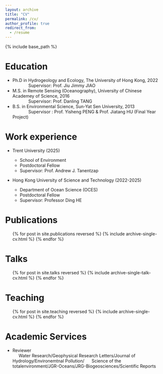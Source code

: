 ```yaml
---
layout: archive
title: "CV"
permalink: /cv/
author_profile: true
redirect_from:
  - /resume
---
```


{% include base_path %}

Education
======
* Ph.D in Hydrogeology and Ecology, The University of Hong Kong, 2022  
&nbsp;&nbsp;&nbsp;&nbsp;&nbsp;&nbsp;&nbsp;&nbsp;&nbsp;&nbsp;&nbsp;&nbsp; Supervisor: Prof. Jiu Jimmy JIAO
* M.S. in Remote Sensing (Oceanography), University of Chinese Academey of Science, 2016  
&nbsp;&nbsp;&nbsp;&nbsp;&nbsp;&nbsp;&nbsp;&nbsp;&nbsp;&nbsp;&nbsp;&nbsp; Supervisor: Prof. Danling TANG
* B.S. in Environmental Science, Sun-Yat Sen University, 2013  
&nbsp;&nbsp;&nbsp;&nbsp;&nbsp;&nbsp;&nbsp;&nbsp;&nbsp;&nbsp;&nbsp;&nbsp; Supervisor : Prof. Yisheng PENG & Prof. Jiatang HU (Final Year Project) 
  
Work experience
======
* Trent University (2025)
  * School of Environment
  * Postdoctoral Fellow
  * Supervisor: Prof. Andrew J. Tanentzap

* Hong Kong University of Science and Technology (2022-2025) 
  * Department of Ocean Science (OCES)
  * Postdoctoral Fellow
  * Supervisor: Professor Ding HE


Publications
======
  <ul>{% for post in site.publications reversed %}
    {% include archive-single-cv.html %}
  {% endfor %}</ul>
  
Talks
======
  <ul>{% for post in site.talks reversed %}
    {% include archive-single-talk-cv.html  %}
  {% endfor %}</ul>
  
Teaching
======
  <ul>{% for post in site.teaching reversed %}
    {% include archive-single-cv.html %}
  {% endfor %}</ul>
  
Academic Services
======
* Reviewer  
&nbsp;&nbsp;&nbsp;&nbsp;&nbsp;Water Research/Geophysical Research Letters/Journal of Hydrology/Environemtnal Pollution/
&nbsp;&nbsp;&nbsp;&nbsp;&nbsp;Science of the totalenvironment/JGR-Oceans/JRG-Biogeosciences/Scientific Reports
